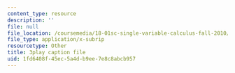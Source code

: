 ```yaml
---
content_type: resource
description: ''
file: null
file_location: /coursemedia/18-01sc-single-variable-calculus-fall-2010/1fd6408f45ec5a4db9ee7e8c8abcb957_eHJuAByQf5A.vtt
file_type: application/x-subrip
resourcetype: Other
title: 3play caption file
uid: 1fd6408f-45ec-5a4d-b9ee-7e8c8abcb957
---
```

